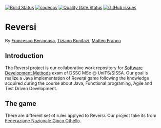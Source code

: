 [![Build Status](https://travis-ci.org/xcesco/reversi.svg?branch=master)](https://travis-ci.org/xcesco/reversi)
[![codecov](https://codecov.io/gh/xcesco/reversi/branch/master/graph/badge.svg)](https://codecov.io/gh/xcesco/reversi)
[![Quality Gate Status](https://sonarcloud.io/api/project_badges/measure?project=it.fmt.games.reversi%3Areversi-project&metric=alert_status)](https://sonarcloud.io/dashboard?id=it.fmt.games.reversi%3Areversi-project)
[![GitHub issues](https://img.shields.io/github/issues/xcesco/reversi.svg)](https://github.com/xcesco/reversi/issues)

# Reversi
By [Francesco Benincasa](https://github.com/xcesco), [Tiziano Bonifazi](https://github.com/tboni91), [Matteo Franco](https://github.com/M4TT3O-91)

## Introduction
The Reversi project is our collaborative work repository for [Software Development Methods](https://github.com/software-development-methods-19-20) exam of DSSC MSc @ UniTS/SISSA. Our goal is realize a Java implementation of Reversi game following the knowledge acquired during the course about Java, Functional programing, Agile and Test Driven Development.

## The game
There are different set of rules applyed to Reversi. Our project take its from [Federazione Nazionale Gioco Othello](http://www.fngo.it/regole.asp).

